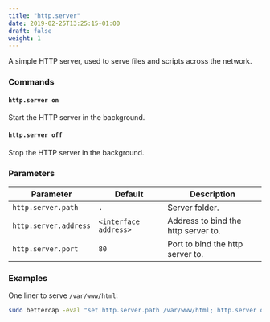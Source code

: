 ```yaml
---
title: "http.server"
date: 2019-02-25T13:25:15+01:00
draft: false
weight: 1
---
```


A simple HTTP server, used to serve files and scripts across the network.

### Commands

#### `http.server on`

Start the HTTP server in the background.

#### `http.server off`

Stop the HTTP server in the background.

### Parameters

| Parameter             | Default               | Description                         |
| --------------------- | --------------------- | ----------------------------------- |
| `http.server.path`    | `.`                   | Server folder.                      |
| `http.server.address` | `<interface address>` | Address to bind the http server to. |
| `http.server.port`    | `80`                  | Port to bind the http server to.    |

### Examples

One liner to serve `/var/www/html`:

```sh
sudo bettercap -eval "set http.server.path /var/www/html; http.server on"
```
